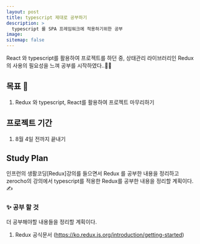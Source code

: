 ```yaml
---
layout: post
title: typescript 제대로 공부하기
description: >
  typescript 를 SPA 프레임워크에 적용하기위한 공부
image:
sitemap: false
---
```


React 와 typescript를 활용하여 프로젝트를 하던 중, 상태관리 라이브러리인 Redux의 사용의 필요성을 느껴 공부를 시작하였다..👨‍🔬

## 목표 🚀

1. Redux 와 typescript, React를 활용하여 프로젝트 마무리하기

## 프로젝트 기간

1. 8월 4일 전까지 끝내기

## Study Plan

인프런의 생활코딩[Redux]강의를 들으면서 Redux 를 공부한 내용을 정리하고 zerocho의 강의에서 typescript를 적용한 Redux를 공부한 내용을 정리할 계획이다. ✍

### ✨ 공부 할 것

더 공부해야할 내용들을 정리할 계획이다.

1. Redux 공식문서
   (https://ko.redux.js.org/introduction/getting-started)
